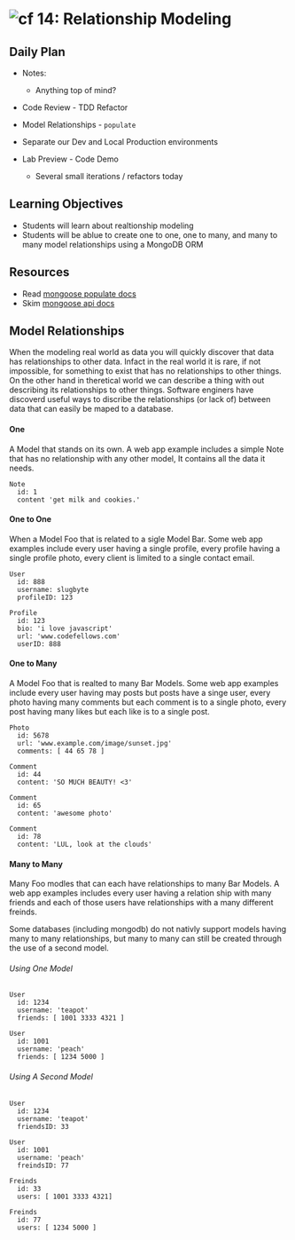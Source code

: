 ![cf](http://i.imgur.com/7v5ASc8.png) 14: Relationship Modeling
===

## Daily Plan
* Notes: 
  - Anything top of mind?

* Code Review - TDD Refactor
* Model Relationships - `populate`
* Separate our Dev and Local Production environments
* Lab Preview - Code Demo
  - Several small iterations / refactors today


## Learning Objectives
* Students will learn about realtionship modeling
* Students will be ablue to create one to one, one to many, and many to many model relationships using a MongoDB ORM

## Resources
* Read [mongoose populate docs](http://mongoosejs.com/docs/populate.html)
* Skim [mongoose api docs](http://mongoosejs.com/docs/api.html)

## Model Relationships
When the modeling real world as data you will quickly discover that data has relationships to other data. Infact in the real world it is rare, if not impossible, for something to exist that has no relationships to other things. On the other hand in theretical world we can describe a thing with out describing its relationships to other things. Software enginers have discoverd useful ways to discribe the relationships (or lack of) between data that can easily be maped to a database. 

#### One 
A Model that stands on its own. A web app example includes a simple Note that has no relationship with any other model, It contains all the data it needs.

```
Note
  id: 1
  content 'get milk and cookies.'
```

#### One to One
When a Model Foo that is related to a sigle Model Bar. Some web app examples include every user having a single profile, every profile having a single profile photo, every client is limited to a single contact email. 

```
User 
  id: 888
  username: slugbyte
  profileID: 123

Profile 
  id: 123
  bio: 'i love javascript'
  url: 'www.codefellows.com'
  userID: 888
```

#### One to Many
A Model Foo that is realted to many Bar Models. Some web app examples include every user having may posts but posts have a singe user, every photo having many comments but each comment is to a single photo, every post having many likes but each like is to a single post.

```
Photo
  id: 5678
  url: 'www.example.com/image/sunset.jpg'
  comments: [ 44 65 78 ]

Comment
  id: 44
  content: 'SO MUCH BEAUTY! <3'

Comment
  id: 65
  content: 'awesome photo'
  
Comment
  id: 78
  content: 'LUL, look at the clouds'
```
  
  
#### Many to Many
Many Foo modles that can each have relationships to many Bar Models. A web app examples includes every user having a relation ship with many friends and each of those users have relationships with a many different freinds. 

Some databases (including mongodb) do not nativly support models having many to many relationships, but many to many can still be created through the use of a second model.

###### Using One Model
```
User 
  id: 1234
  username: 'teapot'
  friends: [ 1001 3333 4321 ]

User 
  id: 1001
  username: 'peach'
  friends: [ 1234 5000 ]
```

###### Using A Second Model
```
User 
  id: 1234
  username: 'teapot'
  friendsID: 33

User 
  id: 1001
  username: 'peach'
  freindsID: 77
  
Freinds
  id: 33
  users: [ 1001 3333 4321]

Freinds
  id: 77
  users: [ 1234 5000 ]
```